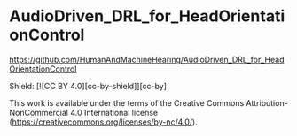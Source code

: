 # AudioDriven_DRL_for_HeadOrientationControl
https://github.com/HumanAndMachineHearing/AudioDriven_DRL_for_HeadOrientationControl

Shield: [![CC BY 4.0][cc-by-shield]][cc-by]

This work is available under the terms of the Creative Commons
Attribution-NonCommercial 4.0 International license (https://creativecommons.org/licenses/by-nc/4.0/).
